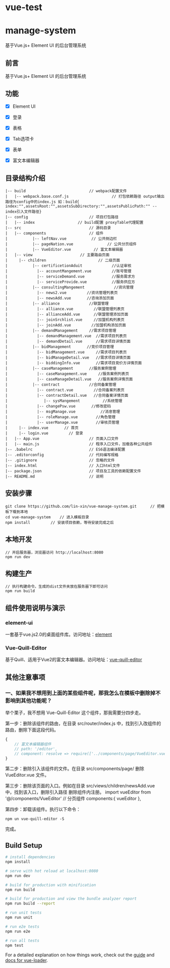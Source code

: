 # vue-test

# manage-system #
基于Vue.js+ Element UI 的后台管理系统

## 前言 ##
基于Vue.js+ Element UI 的后台管理系统
## 功能 ##
- [x] Element UI
- [x] 登录
- [x] 表格
- [x] Tab选项卡
- [x] 表单
- [x] 富文本编辑器


## 目录结构介绍 ##

	|-- build                            // webpack配置文件
	|   |-- webpack.base.conf.js                   // 打包依赖路径 output输出路径为config中的index.js 如：build{ index:"",assetsRoot:"",assetsSubDirectory:"",assetsPublicPath:"" --index引入文件路径}
	|-- config                           // 项目打包路径
	|   |-- index                   // build配置 proxyTable代理配置
	|-- src                              // 源码目录
	|   |-- components                   // 组件
	|           |-- leftNav.vue           // 公共侧边栏
	|           |-- pageNation.vue           	 // 公共分页组件
	|           |-- VueEditor.vue          // 富文本编辑器
	|   |-- view                   	 // 主要路由页面
	|     |-- children                   	 // 二级页面
	|           |-- certificetionAduit             //认证审核
	|             |-- accountMangement.vue         //账号管理
	|             |-- serviceDemand.vue            //服务需求方
	|             |-- serviceProvide.vue           //服务供应方
	|           |-- consultingMangement             //资讯管理
  	|             |-- news2.vue         //资讯管理列表页
  	|             |-- newsAdd.vue       //咨询添加页面
	|           |-- alliance             //联盟管理
  	|             |-- alliance.vue         //联盟管理列表页
  	|             |-- allianceAdd.vue      //联盟管理添加页面
  	|             |-- joinSrchlist.vue     //加盟机构列表页
  	|             |-- joinAdd.vue         //加盟机构添加页面
	|           |-- demandManagement     //需求项目管理
  	|             |-- demandManagement.vue  //需求项目列表页
  	|             |-- demandDetail.vue      //需求项目详情页面
	|           |-- bidManagement       //竞价项目管理
  	|             |-- bidManagement.vue     //需求项目列表页
  	|             |-- bidManageDetail.vue   //需求项目详情页面
  	|             |-- biddingInfo.vue       //需求项目竞价方详情页面
	|           |-- caseManagement       //服务案例管理
  	|             |-- caseManagement.vue     //服务案例列表页
  	|             |-- caseManageDetail.vue   //服务案例详情页面
	|           |-- contract             //合同备案管理
  	|             |-- contract.vue         //合同备案列表页
  	|             |-- contractDetail.vue   //合同备案详情页面
	|			     |-- sysMangement          //系统管理
  	|             |-- changePsw.vue       //修改密码
  	|             |-- msgManage.vue  		  //消息管理
  	|             |-- roleManage.vue  		//角色管理
  	|             |-- userManage.vue  		//审核员管理
	|     |-- index.vue       // 首页
	|     |-- login.vue         // 登录
	|   |-- App.vue                      // 页面入口文件
	|   |-- main.js                      // 程序入口文件，加载各种公共组件
	|-- .babelrc                         // ES6语法编译配置
	|-- .editorconfig                    // 代码编写规格
	|-- .gitignore                       // 忽略的文件
	|-- index.html                       // 入口html文件
	|-- package.json                     // 项目及工具的依赖配置文件
	|-- README.md                        // 说明


## 安装步骤 ##

	git clone https://github.com/lin-xin/vue-manage-system.git      // 把模板下载到本地
	cd vue-manage-system    // 进入模板目录
	npm install         // 安装项目依赖，等待安装完成之后

## 本地开发 ##

	// 开启服务器，浏览器访问 http://localhost:8080
	npm run dev

## 构建生产 ##

	// 执行构建命令，生成的dist文件夹放在服务器下即可访问
	npm run build

## 组件使用说明与演示 ##

### element-ui ###
一套基于vue.js2.0的桌面组件库。访问地址：[element](http://element.eleme.io/#/zh-CN/component/layout)

### Vue-Quill-Editor ###
基于Quill、适用于Vue2的富文本编辑器。访问地址：[vue-quill-editor](https://github.com/surmon-china/vue-quill-editor)

## 其他注意事项 ##
### 一、如果我不想用到上面的某些组件呢，那我怎么在模板中删除掉不影响到其他功能呢？ ###

举个栗子，我不想用 Vue-Quill-Editor 这个组件，那我需要分四步走。

第一步：删除该组件的路由，在目录 src/router/index.js 中，找到引入改组件的路由，删除下面这段代码。

```JavaScript
{
    // 富文本编辑器组件
    // path: '/editor',
    // component: resolve => require(['../components/page/VueEditor.vue'], resolve) 
}
```

第二步：删除引入该组件的文件。在目录 src/components/page/ 删除 VueEditor.vue 文件。

第三步：删除该页面的入口。例如在目录 src/views/children/newsAdd.vue 中，找到该入口，删除引入路径 删除组件内注册。
 import vueEditor from '@/components/VueEditor'   // 分页组件
 components:{
         vueEditor
     },

第四步：卸载该组件。执行以下命令：
	
	npm un vue-quill-editor -S

完成。

## Build Setup

``` bash
# install dependencies
npm install

# serve with hot reload at localhost:8080
npm run dev

# build for production with minification
npm run build

# build for production and view the bundle analyzer report
npm run build --report

# run unit tests
npm run unit

# run e2e tests
npm run e2e

# run all tests
npm test
```

For a detailed explanation on how things work, check out the [guide](http://vuejs-templates.github.io/webpack/) and [docs for vue-loader](http://vuejs.github.io/vue-loader).
